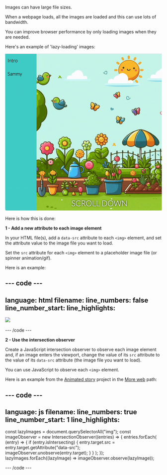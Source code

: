 Images can have large file sizes. 

When a webpage loads, all the images are loaded and this can use lots of bandwidth.

You can improve browser performance by only loading images when they are needed.

Here's an example of 'lazy-loading' images:

![A gif showing images loading as the enter the browser's viewport.](images/background-attachment-fixed.gif)

Here is how this is done:

**1 - Add a new attribute to each image element**

In your HTML file(s), add a `data-src` attribute to each `<img>` element, and set the attribute value to the image file you want to load.

Set the `src` attribute for each `<img>` element to a placeholder image file (or spinner animation/gif).

Here is an example:

--- code ---
---
language: html
filename: 
line_numbers: false
line_number_start: 
line_highlights:
---

<img src="spinner.gif" data-src="snail.svg" />

--- /code ---

**2 - Use the intersection observer**

Create a JavaScript intersection observer to observe each image element and, if an image enters the viewport, change the value of its `src` attribute to the value of its `data-src` attribute (the image file you want to load). 

You can use JavaScript to observe each `<img>` element.

Here is an example from the [Animated story](https://projects.raspberrypi.org/en/projects/animated-story) project in the [More web](https://projects.raspberrypi.org/en/raspberrypi/more-web) path:

--- code ---
---
language: js
filename: 
line_numbers: true
line_number_start: 1
line_highlights:
---

const lazyImages = document.querySelectorAll("img");
const imageObserver = new IntersectionObserver((entries) => {
  entries.forEach(
    (entry) => {
      if (entry.isIntersecting) {
        entry.target.src = entry.target.getAttribute("data-src");
        imageObserver.unobserve(entry.target);
      }
    }
  );
});
lazyImages.forEach((lazyImage) => imageObserver.observe(lazyImage));

--- /code ---
